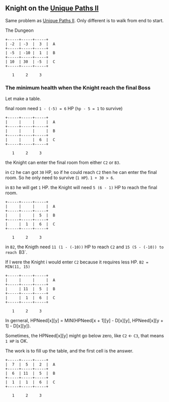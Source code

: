 ## Knight on the [Unique Paths II](../unique-paths-ii)

Same problem as [Unique Paths II](../unique-paths-ii). Only different is to walk from end to start.


The Dungeon

```
+-----+-----+-----+
| -2  | -3  |  3  |  A
+-----+-----+-----+
| -5  | -10 |  1  |  B
+-----+-----+-----+
| 10  | 30  | -5  |  C
+-----+-----+-----+

   1     2     3
```

### The minimum health when the Knight reach the final Boss

Let make a table.

final room need `1 - (-5) = 6` HP (`hp - 5 = 1` to survive)

```
+-----+-----+-----+
|     |     |     |  A
+-----+-----+-----+
|     |     |     |  B
+-----+-----+-----+
|     |     |  6  |  C
+-----+-----+-----+

   1     2     3
```

the Knight can enter the final room from either `C2` or `B3`.

in `C2` he can got `30` HP, so if he could reach `C2` then he can enter the final room. So he only need to survive (`1 HP`).
`1 + 30 > 6`.

in `B3` he will get `1` HP. the Knight will need `5 (6 - 1)` HP to reach the final room.

```
+-----+-----+-----+ 
|     |     |     |  A
+-----+-----+-----+
|     |     |  5  |  B
+-----+-----+-----+
|     |  1  |  6  |  C
+-----+-----+-----+

   1     2     3
```

in `B2`, the Knigth need `11 (1 - (-10))` HP to reach `C2` and `15 (5 - (-10)) to reach `B3`.

If I were the Knight i would enter `C2` because it requires less HP. `B2 = MIN(11, 15)`

```
+-----+-----+-----+ 
|     |     |     |  A
+-----+-----+-----+
|     | 11  |  5  |  B
+-----+-----+-----+
|     |  1  |  6  |  C
+-----+-----+-----+

   1     2     3
```


In gerneral, HPNeed[x][y] = MIN(HPNeed[x + 1][y] - D[x][y], HPNeed[x][y + 1] - D[x][y]). 

Sometimes, the HPNeed[x][y] might go below zero, like `C2` <- `C3`, that means `1 HP` is OK.

The work is to fill up the table, and the first cell is the answer.

```
+-----+-----+-----+ 
|  7  |  5  |  2  |  A
+-----+-----+-----+
|  6  | 11  |  5  |  B
+-----+-----+-----+
|  1  |  1  |  6  |  C
+-----+-----+-----+

   1     2     3
```
